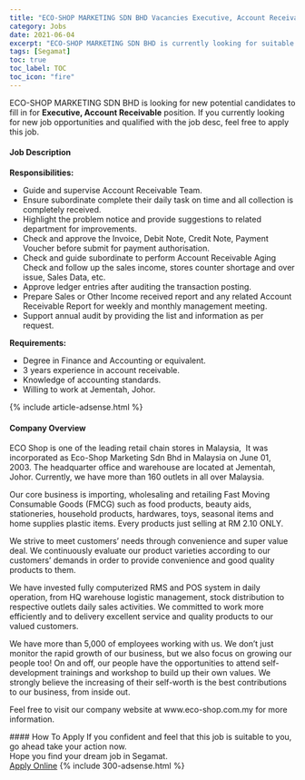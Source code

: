 ```yaml
---
title: "ECO-SHOP MARKETING SDN BHD Vacancies Executive, Account Receivable" 
category: Jobs 
date: 2021-06-04 
excerpt: "ECO-SHOP MARKETING SDN BHD is currently looking for suitable person to fill in the Executive, Account Receivable which based in Segamat" 
tags: [Segamat] 
toc: true 
toc_label: TOC 
toc_icon: "fire" 
--- 
```


<p>ECO-SHOP MARKETING SDN BHD is looking for new potential candidates to fill in for <b>Executive, Account Receivable</b> position. If you currently looking for new job opportunities and qualified with the job desc, feel free to apply this job.
</p><div><div><h4>Job Description</h4></div><div><div><span><div><p><strong>Responsibilities:</strong></p><ul><li>Guide and supervise Account Receivable Team.</li><li>Ensure subordinate complete their daily task on time and all collection is completely received.</li><li>Highlight the problem notice and provide suggestions to related department for improvements.</li><li>Check and approve the Invoice, Debit Note, Credit Note, Payment Voucher before submit for payment authorisation.</li><li>Check and guide subordinate to perform Account Receivable Aging Check and follow up the sales income, stores counter shortage and over issue, Sales Data, etc.</li><li>Approve ledger entries after auditing the transaction posting.</li><li>Prepare Sales or Other Income received report and any related Account Receivable Report for weekly and monthly management meeting.</li><li>Support annual audit by providing the list and information as per request.</li></ul><p><strong>Requirements:</strong></p><ul><li>Degree in Finance and Accounting or equivalent.</li><li>3 years experience in account receivable.</li><li>Knowledge of accounting standards.</li><li>Willing to work at Jementah, Johor.</li></ul></div></span></div></div></div> 
{% include article-adsense.html %} 
<div><div><h4>Company Overview</h4></div><div><div><span><div><p>ECO Shop is one of the leading retail chain stores in Malaysia,&#160;&#160;It was incorporated as Eco-Shop Marketing Sdn Bhd in Malaysia on June 01, 2003.&#160;The headquarter office and warehouse are located at Jementah, Johor. Currently, we have more than 160 outlets in all over Malaysia.</p><p>Our core business is importing, wholesaling and retailing Fast Moving Consumable Goods (FMCG) such as food products, beauty aids, stationeries, household products, hardwares, toys, seasonal items and home supplies plastic items. Every products just selling at RM 2.10 ONLY.</p><p>We strive to meet customers&#8217; needs through convenience and super value deal. We continuously evaluate our product varieties according to our customers&#8217; demands in order to provide convenience and good quality products to them.</p><p>We have invested fully computerized RMS and POS system in daily operation, from HQ warehouse logistic management, stock distribution to respective outlets daily sales activities. We committed to work more efficiently and to delivery excellent service and quality products to our valued customers.</p><p>We have more than 5,000 of employees working with us. We don&#8217;t just monitor the rapid growth of our business, but we also focus on growing our people too! On and off, our people have the opportunities to attend self-development trainings and workshop to build up their own values. We strongly believe the increasing of their self-worth is the best contributions to our business, from inside out.</p><p>Feel free to visit our company website at www.eco-shop.com.my for more information.</p></div></span></div></div></div> 
#### How To Apply 
If you confident and feel that this job is suitable to you, go ahead take your action now. <br/> 
Hope you find your dream job in Segamat. <br/> 
<a href="https://www.jobstreet.com.my/en/job/executive-account-receivable-4583235?jobId=jobstreet-my-job-4583235&" class="btn btn--info" target="_blank" rel="nofollow noopenner">Apply Online</a> 
{% include 300-adsense.html %} 